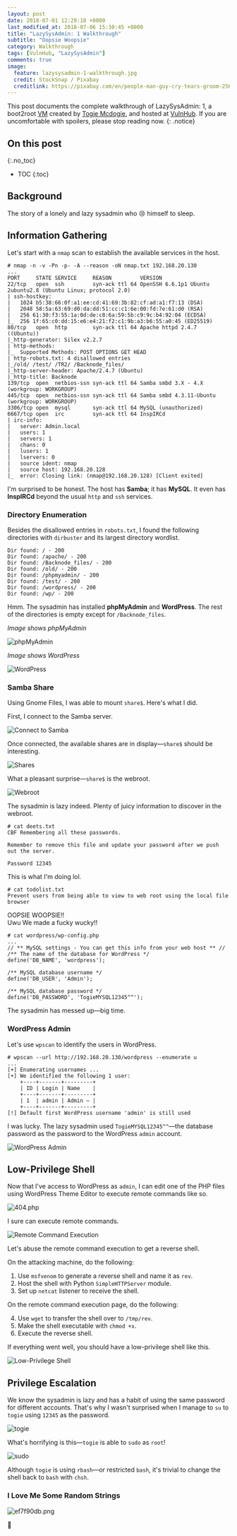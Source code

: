 ```yaml
---
layout: post
date: 2018-07-01 12:29:18 +0000
last_modified_at: 2018-07-06 15:30:45 +0000
title: "LazySysAdmin: 1 Walkthrough"
subtitle: "Oopsie Woopsie"
category: Walkthrough
tags: [VulnHub, "LazySysAdmin"]
comments: true
image:
  feature: lazysysadmin-1-walkthrough.jpg
  credit: StockSnap / Pixabay
  creditlink: https://pixabay.com/en/people-man-guy-cry-tears-groom-2566201/
---
```


This post documents the complete walkthrough of LazySysAdmin: 1, a boot2root [VM][1] created by [Togie Mcdogie][2], and hosted at [VulnHub][3]. If you are uncomfortable with spoilers, please stop reading now.
{: .notice}

<!--more-->

## On this post 
{:.no_toc} 

* TOC 
{:toc}

## Background

The story of a lonely and lazy sysadmin who :cry: himself to sleep.

## Information Gathering

Let's start with a `nmap` scan to establish the available services in the host.

```
# nmap -n -v -Pn -p- -A --reason -oN nmap.txt 192.168.20.130
...
PORT     STATE SERVICE     REASON         VERSION
22/tcp   open  ssh         syn-ack ttl 64 OpenSSH 6.6.1p1 Ubuntu 2ubuntu2.8 (Ubuntu Linux; protocol 2.0)
| ssh-hostkey:
|   1024 b5:38:66:0f:a1:ee:cd:41:69:3b:82:cf:ad:a1:f7:13 (DSA)
|   2048 58:5a:63:69:d0:da:dd:51:cc:c1:6e:00:fd:7e:61:d0 (RSA)
|   256 61:30:f3:55:1a:0d:de:c8:6a:59:5b:c9:9c:b4:92:04 (ECDSA)
|_  256 1f:65:c0:dd:15:e6:e4:21:f2:c1:9b:a3:b6:55:a0:45 (ED25519)
80/tcp   open  http        syn-ack ttl 64 Apache httpd 2.4.7 ((Ubuntu))
|_http-generator: Silex v2.2.7
| http-methods:
|_  Supported Methods: POST OPTIONS GET HEAD
| http-robots.txt: 4 disallowed entries
|_/old/ /test/ /TR2/ /Backnode_files/
|_http-server-header: Apache/2.4.7 (Ubuntu)
|_http-title: Backnode
139/tcp  open  netbios-ssn syn-ack ttl 64 Samba smbd 3.X - 4.X (workgroup: WORKGROUP)
445/tcp  open  netbios-ssn syn-ack ttl 64 Samba smbd 4.3.11-Ubuntu (workgroup: WORKGROUP)
3306/tcp open  mysql       syn-ack ttl 64 MySQL (unauthorized)
6667/tcp open  irc         syn-ack ttl 64 InspIRCd
| irc-info:
|   server: Admin.local
|   users: 1
|   servers: 1
|   chans: 0
|   lusers: 1
|   lservers: 0
|   source ident: nmap
|   source host: 192.168.20.128
|_  error: Closing link: (nmap@192.168.20.128) [Client exited]
```

I'm surprised to be honest. The host has **Samba**; it has **MySQL**. It even has **InspIRCd** beyond the usual `http` and `ssh` services.

### Directory Enumeration

Besides the disallowed entries in `robots.txt`, I found the following directories with `dirbuster` and its largest directory wordlist.

```
Dir found: / - 200
Dir found: /apache/ - 200
Dir found: /Backnode_files/ - 200
Dir found: /old/ - 200
Dir found: /phpmyadmin/ - 200
Dir found: /test/ - 200
Dir found: /wordpress/ - 200
Dir found: /wp/ - 200
```

Hmm. The sysadmin has installed **phpMyAdmin** and **WordPress**. The rest of the directories is empty except for `/Backnode_files`.

_Image shows phpMyAdmin_

![phpMyAdmin](/assets/images/posts/lazysysadmin-1-walkthrough/e2b8ea94.png)

_Image shows WordPress_

![WordPress](/assets/images/posts/lazysysadmin-1-walkthrough/a933d856.png)

### Samba Share

Using Gnome Files, I was able to mount `share$`. Here's what I did.

First, I connect to the Samba server.

![Connect to Samba](/assets/images/posts/lazysysadmin-1-walkthrough/0065abf5.png)

Once connected, the available shares are in display—`share$` should be interesting.

![Shares](/assets/images/posts/lazysysadmin-1-walkthrough/2c5579d4.png)

What a pleasant surprise—`share$` is the webroot.

![Webroot](/assets/images/posts/lazysysadmin-1-walkthrough/2a7c4208.png)

The sysadmin is lazy indeed. Plenty of juicy information to discover in the webroot.

```
# cat deets.txt
CBF Remembering all these passwords.

Remember to remove this file and update your password after we push out the server.

Password 12345
```

This is what I'm doing lol.

```
# cat todolist.txt
Prevent users from being able to view to web root using the local file browser
```

OOPSIE WOOPSIE!!  
Uwu We made a fucky wucky!!

```
# cat wordpress/wp-config.php
...
// ** MySQL settings - You can get this info from your web host ** //
/** The name of the database for WordPress */
define('DB_NAME', 'wordpress');

/** MySQL database username */
define('DB_USER', 'Admin');

/** MySQL database password */
define('DB_PASSWORD', 'TogieMYSQL12345^^');
```

The sysadmin has messed up—big time.

### WordPress Admin

Let's use `wpscan` to identify the users in WordPress.

```
# wpscan --url http://192.168.20.130/wordpress --enumerate u
...
[+] Enumerating usernames ...
[+] We identified the following 1 user:
    +----+-------+---------+
    | ID | Login | Name    |
    +----+-------+---------+
    | 1  | admin | Admin – |
    +----+-------+---------+
[!] Default first WordPress username 'admin' is still used
```

I was lucky. The lazy sysadmin used `TogieMYSQL12345^^`—the database password as the password to the WordPress `admin` account.

![WordPress Admin](/assets/images/posts/lazysysadmin-1-walkthrough/e993d1f5.png)

## Low-Privilege Shell

Now that I've access to WordPress as `admin`, I can edit one of the PHP files using WordPress Theme Editor to execute remote commands like so.

![404.php](/assets/images/posts/lazysysadmin-1-walkthrough/36981d72.png)

I sure can execute remote commands.

![Remote Command Execution](/assets/images/posts/lazysysadmin-1-walkthrough/34de78db.png)

Let's abuse the remote command execution to get a reverse shell.

On the attacking machine, do the following:

1. Use `msfvenom` to generate a reverse shell and name it as `rev`.
2. Host the shell with Python `SimpleHTTPServer` module.
3. Set up `netcat` listener to receive the shell.

On the remote command execution page, do the following:

<ol start="4">
  <li>Use <code>wget</code> to transfer the shell over to <code>/tmp/rev</code>.</li>
  <li>Make the shell executable with <code>chmod +x</code>.</li>
  <li>Execute the reverse shell.</li>
</ol>

If everything went well, you should have a low-privilege shell like this.

![Low-Privilege Shell](/assets/images/posts/lazysysadmin-1-walkthrough/b1270b84.png)

## Privilege Escalation

We know the sysadmin is lazy and has a habit of using the same password for different accounts. That's why I wasn't surprised when I manage to `su` to `togie` using `12345` as the password.

![togie](/assets/images/posts/lazysysadmin-1-walkthrough/6e5ffcd2.png)

What's horrifying is this—`togie` is able to `sudo` as `root`!

![sudo](/assets/images/posts/lazysysadmin-1-walkthrough/7fa8938d.png)

Although `togie` is using `rbash`—or restricted `bash`, it's trivial to change the shell back to `bash` with `chsh`.

### I Love Me Some Random Strings

![ef7f90db.png](/assets/images/posts/lazysysadmin-1-walkthrough/ef7f90db.png)

:dancer:

[1]: https://www.vulnhub.com/entry/lazysysadmin-1,205/
[2]: https://twitter.com/@TogieMcdogie
[3]: https://www.vulnhub.com
